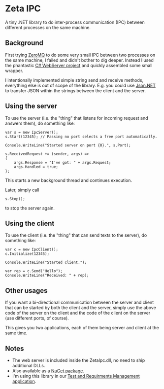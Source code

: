 # Zeta IPC

A tiny .NET library to do inter-process communication (IPC) between different processes on the same machine.

## Background

First trying [ZeroMQ](https://github.com/zeromq/netmq) to do some very small IPC between two processes on the same machine, I failed and didn't 
bother to dig deeper. Instead I used the phantastic [C# WebServer project](https://webserver.codeplex.com/) and quickly
assembled some small wrapper.

I intentionally implemented simple string send and receive methods, everything else is out of scope of
the library. E.g. you could use [Json.NET](http://james.newtonking.com/json) to transfer JSON within the strings between the client and the
server.

## Using the server

To use the server (i.e. the "thing" that listens for incoming request and answers them), do something like:

    var s = new IpcServer();
    s.Start(12345); // Passing no port selects a free port automatically.

    Console.WriteLine("Started server on port {0}.", s.Port);

    s.ReceivedRequest += (sender, args) =>
    {
        args.Response = "I've got: " + args.Request;
        args.Handled = true;
    };

This starts a new background thread and continues execution.

Later, simply call

    s.Stop();

to stop the server again.

## Using the client

To use the client (i.e. the "thing" that can send texts to the server), do something like:

    var c = new IpcClient();
    c.Initialize(12345);

    Console.WriteLine("Started client.");

    var rep = c.Send("Hello");
    Console.WriteLine("Received: " + rep);

## Other usages

If you want a bi-directional communication between the server and client that can be started
by both the client and the server, simply use the above code of the server on the client
and the code of the client on the server (use different ports, of course).

This gives you two applications, each of them being server and client at the same time.

## Notes

- The web server is included inside the ZetaIpc.dll, no need to ship additional DLLs.
- Also available as a [NuGet package](https://www.nuget.org/packages/ZetaIpc).
- I'm using this library in our [Test and Requirments Management application](http://www.zeta-test.com).